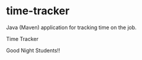 # time-tracker
Java (Maven) application for tracking time on the job.

Time Tracker

Good Night Students!!
